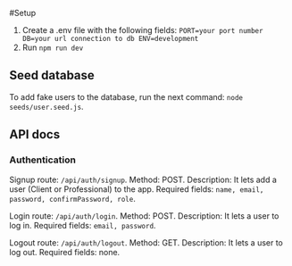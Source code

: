 #Setup
1. Create a .env file with the following fields:
`PORT=your port number
DB=your url connection to db
ENV=development`
2. Run `npm run dev`

## Seed database
To add fake users to the database, run the next command: `node seeds/user.seed.js`.

## API docs

### Authentication
Signup route: `/api/auth/signup`.
Method: POST.
Description: It lets add a user (Client or Professional) to the app.
Required fields: `name, email, password, confirmPassword, role`.

Login route: `/api/auth/login`.
Method: POST.
Description: It lets a user to log in.
Required fields: `email, password`.

Logout route: `/api/auth/logout`.
Method: GET.
Description: It lets a user to log out.
Required fields: none.
